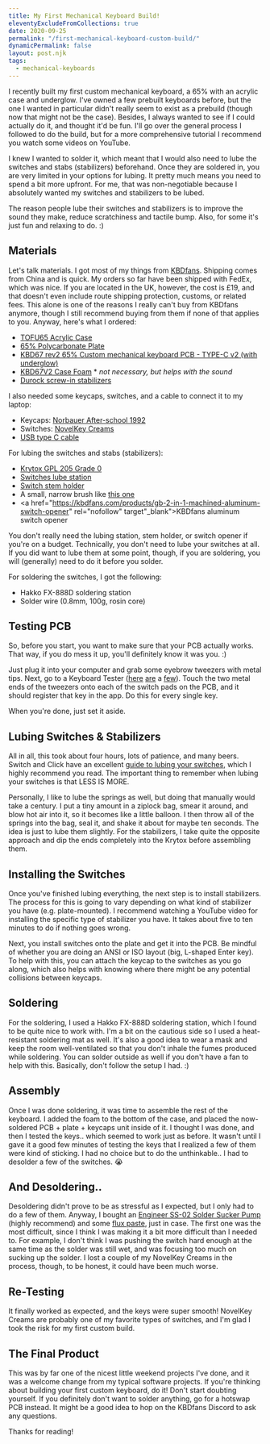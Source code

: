 ```yaml
---
title: My First Mechanical Keyboard Build!
eleventyExcludeFromCollections: true
date: 2020-09-25
permalink: "/first-mechanical-keyboard-custom-build/"
dynamicPermalink: false
layout: post.njk
tags:
  - mechanical-keyboards
---
```


I recently built my first custom mechanical keyboard, a 65% with an acrylic case and underglow. I've owned a few prebuilt keyboards before, but the one I wanted in particular didn't really seem to exist as a prebuild (though now that might not be the case). Besides, I always wanted to see if I could actually do it, and thought it'd be fun. I'll go over the general process I followed to do the build, but for a more comprehensive tutorial I recommend you watch some videos on YouTube.

I knew I wanted to solder it, which meant that I would also need to lube the switches and stabs (stabilizers) beforehand. Once they are soldered in, you are very limited in your options for lubing. It pretty much means you need to spend a bit more upfront. For me, that was non-negotiable because I absolutely wanted my switches and stabilizers to be lubed.

The reason people lube their switches and stabilizers is to improve the sound they make, reduce scratchiness and tactile bump. Also, for some it's just fun and relaxing to do. :)

## Materials

Let's talk materials. I got most of my things from <a href="https://kbdfans.com/" target="_blank" rel="nofollow">KBDfans</a>. Shipping comes from China and is quick. My orders so far have been shipped with FedEx, which was nice. If you are located in the UK, however, the cost is £19, and that doesn't even include route shipping protection, customs, or related fees. This alone is one of the reasons I really can't buy from KBDfans anymore, though I still recommend buying from them if none of that applies to you. Anyway, here's what I ordered:

- <a href="https://kbdfans.com/products/tofu65-acrylic-mechanical-keyboars-case" target="_blank" rel="nofollow">TOFU65 Acrylic Case</a>
- <a href="https://kbdfans.com/products/65-polycarbonate-plate" target="_blank" rel="nofollow">65% Polycarbonate Plate</a>
- <a href="https://kbdfans.com/products/kbd65-65-custom-mechanical-keyboard-pcb" target="_blank" rel="nofollow">KBD67 rev2 65% Custom mechanical keyboard PCB - TYPE-C v2 (with underglow)</a>
- <a href="https://kbdfans.com/products/kbd67v2-case-foam" target="_blank" rel="nofollow">KBD67V2 Case Foam</a> * *not necessary, but helps with the sound*
- <a href="https://keygem.store/collections/stabilizer/products/durock-stabilizer" target="_blank" rel="nofollow">Durock screw-in stabilizers</a>

I also needed some keycaps, switches, and a cable to connect it to my laptop:

- Keycaps: <a href="https://shop.norbauer.com/products/after-school-1992-vaporwave-keycaps" target="_blank" rel="nofollow">Norbauer After-school 1992</a>
- Switches: <a href="https://kbdfans.com/products/novelkey-x-kailh-linear-cream-switch" target="_blank" rel="nofollow">NovelKey Creams</a>
- <a href="https://kbdfans.com/products/usb-c-typec-usb-cable" target="_blank" rel="nofollow">USB type C cable</a>

For lubing the switches and stabs (stabilizers):

- <a href="https://keygem.store/products/krytox-gpl-205-grade-0-3ml?variant=34600427815078" target="_blank" rel="nofollow">Krytox GPL 205 Grade 0</a>
- <a href="https://kbdfans.com/products/kbdfans-switches-lube-station" target="_blank" rel="nofollow">Switches lube station</a>
- <a href="https://keygem.store/products/switch-stem-holder-v2?variant=34907654062246" target="_blank" rel="nofollow">Switch stem holder</a>
- A small, narrow brush like <a href="https://keygem.store/collections/tools/products/premium-brush-size-0" target="_blank" rel="nofollow">this one</a>
- <a href="https://kbdfans.com/products/gb-2-in-1-machined-aluminum-switch-opener" rel="nofollow" target"_blank">KBDfans aluminum switch opener</a>

You don't really need the lubing station, stem holder, or switch opener if you're on a budget. Technically, you don't need to lube your switches at all. If you did want to lube them at some point, though, if you are soldering, you will (generally) need to do it before you solder.

For soldering the switches, I got the following:

- Hakko FX-888D soldering station
- Solder wire (0.8mm, 100g, rosin core)

## Testing PCB

So, before you start, you want to make sure that your PCB actually works. That way, if you do mess it up, you'll definitely know it was you. :)

Just plug it into your computer and grab some eyebrow tweezers with metal tips. Next, go to a Keyboard Tester (<a href="https://keyboardchecker.com/" rel="nofollow" target="_blank">here</a> <a href="http://en.key-test.ru/" target="_blank" rel="nofollow">are</a> a <a href="https://www.keyboardtester.com/" target="_blank" rel="nofollow">few</a>). Touch the two metal ends of the tweezers onto each of the switch pads on the PCB, and it should register that key in the app. Do this for every single key.

When you're done, just set it aside.

## Lubing Switches & Stabilizers

All in all, this took about four hours, lots of patience, and many beers. Switch and Click have an excellent <a href="https://switchandclick.com/2020/06/06/the-ultimate-guide-lube-your-mechanical-keyboard-switches/" rel="nofollow" target="_blank">guide to lubing your switches</a>, which I highly recommend you read. The important thing to remember when lubing your switches is that LESS IS MORE.

Personally, I like to lube the springs as well, but doing that manually would take a century. I put a tiny amount in a ziplock bag, smear it around, and blow hot air into it, so it becomes like a little balloon. I then throw all of the springs into the bag, seal it, and shake it about for maybe ten seconds. The idea is just to lube them slightly. For the stabilizers, I take quite the opposite approach and dip the ends completely into the Krytox before assembling them.

## Installing the Switches

Once you've finished lubing everything, the next step is to install stabilizers. The process for this is going to vary depending on what kind of stabilizer you have (e.g. plate-mounted). I recommend watching a YouTube video for installing the specific type of stabilizer you have. It takes about five to ten minutes to do if nothing goes wrong.

Next, you install switches onto the plate and get it into the PCB. Be mindful of whether you are doing an ANSI or ISO layout (big, L-shaped Enter key). To help with this, you can attach the keycap to the switches as you go along, which also helps with knowing where there might be any potential collisions between keycaps.

## Soldering

For the soldering, I used a Hakko FX-888D soldering station, which I found to be quite nice to work with. I'm a bit on the cautious side so I used a heat-resistant soldering mat as well. It's also a good idea to wear a mask and keep the room well-ventilated so that you don't inhale the fumes produced while soldering. You can solder outside as well if you don't have a fan to help with this. Basically, don't follow the setup I had. :)

## Assembly

Once I was done soldering, it was time to assemble the rest of the keyboard. I added the foam to the bottom of the case, and placed the now-soldered PCB + plate + keycaps unit inside of it. I thought I was done, and then I tested the keys.. which seemed to work just as before. It wasn't until I gave it a good few minutes of testing the keys that I realized a few of them were kind of sticking. I had no choice but to do the unthinkable.. I had to desolder a few of the switches. 😭

## And Desoldering..

Desoldering didn't prove to be as stressful as I expected, but I only had to do a few of them. Anyway, I bought an <a href="https://www.amazon.co.uk/gp/product/B002MJMXD4/ref=ppx_yo_dt_b_search_asin_title?ie=UTF8&psc=1" rel="nofollow" target="_blank">Engineer SS-02 Solder Sucker Pump</a> (highly recommend) and some <a href="https://www.amazon.co.uk/gp/product/B00425FUW2/ref=ppx_yo_dt_b_search_asin_title?ie=UTF8&psc=1" target="_blank" rel="nofollow">flux paste</a>, just in case. The first one was the most difficult, since I think I was making it a bit more difficult than I needed to. For example, I don't think I was pushing the switch hard enough at the same time as the solder was still wet, and was focusing too much on sucking up the solder. I lost a couple of my NovelKey Creams in the process, though, to be honest, it could have been much worse.

## Re-Testing

It finally worked as expected, and the keys were super smooth! NovelKey Creams are probably one of my favorite types of switches, and I'm glad I took the risk for my first custom build.

## The Final Product

This was by far one of the nicest little weekend projects I've done, and it was a welcome change from my typical software projects. If you're thinking about building your first custom keyboard, do it! Don't start doubting yourself. If you definitely don't want to solder anything, go for a hotswap PCB instead. It might be a good idea to hop on the KBDfans Discord to ask any questions.

Thanks for reading!
